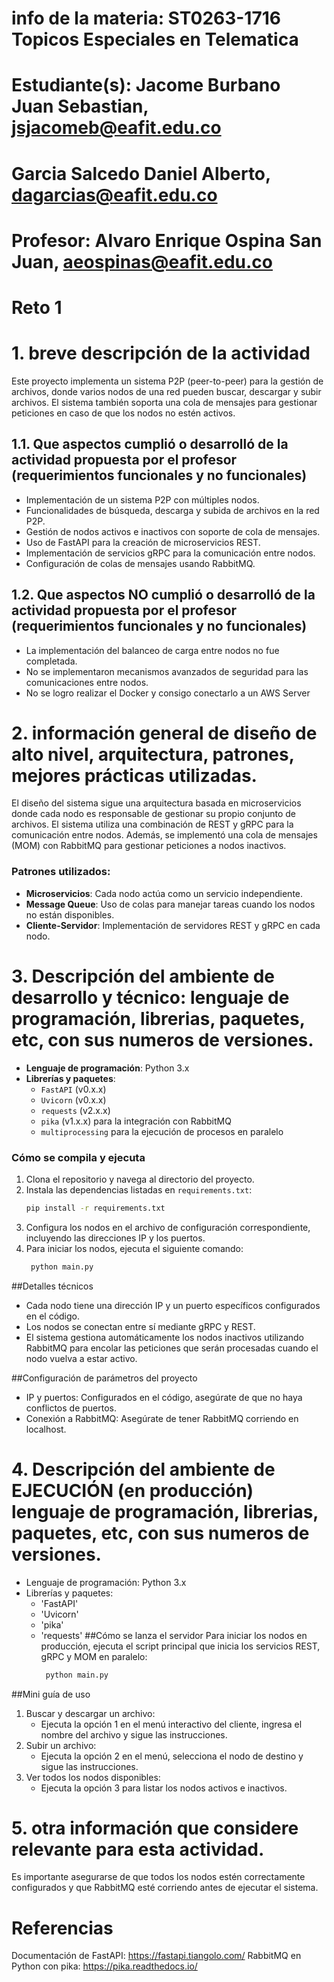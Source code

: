 # info de la materia: ST0263-1716 Topicos Especiales en Telematica
#
# Estudiante(s): Jacome Burbano Juan Sebastian, jsjacomeb@eafit.edu.co
#                Garcia Salcedo Daniel Alberto, dagarcias@eafit.edu.co 
#
# Profesor: Alvaro Enrique Ospina San Juan, aeospinas@eafit.edu.co
#
# Reto 1
#
# 1. breve descripción de la actividad
Este proyecto implementa un sistema P2P (peer-to-peer) para la gestión de archivos, donde varios nodos de una red pueden buscar, descargar y subir archivos. El sistema también soporta una cola de mensajes para gestionar peticiones en caso de que los nodos no estén activos.
## 1.1. Que aspectos cumplió o desarrolló de la actividad propuesta por el profesor (requerimientos funcionales y no funcionales)
- Implementación de un sistema P2P con múltiples nodos.
- Funcionalidades de búsqueda, descarga y subida de archivos en la red P2P.
- Gestión de nodos activos e inactivos con soporte de cola de mensajes.
- Uso de FastAPI para la creación de microservicios REST.
- Implementación de servicios gRPC para la comunicación entre nodos.
- Configuración de colas de mensajes usando RabbitMQ.
## 1.2. Que aspectos NO cumplió o desarrolló de la actividad propuesta por el profesor (requerimientos funcionales y no funcionales)
- La implementación del balanceo de carga entre nodos no fue completada.
- No se implementaron mecanismos avanzados de seguridad para las comunicaciones entre nodos.
- No se logro realizar el Docker y consigo conectarlo a un AWS Server

# 2. información general de diseño de alto nivel, arquitectura, patrones, mejores prácticas utilizadas.
El diseño del sistema sigue una arquitectura basada en microservicios donde cada nodo es responsable de gestionar su propio conjunto de archivos. El sistema utiliza una combinación de REST y gRPC para la comunicación entre nodos. Además, se implementó una cola de mensajes (MOM) con RabbitMQ para gestionar peticiones a nodos inactivos.

### Patrones utilizados:

- **Microservicios**: Cada nodo actúa como un servicio independiente.
- **Message Queue**: Uso de colas para manejar tareas cuando los nodos no están disponibles.
- **Cliente-Servidor**: Implementación de servidores REST y gRPC en cada nodo.
  
# 3. Descripción del ambiente de desarrollo y técnico: lenguaje de programación, librerias, paquetes, etc, con sus numeros de versiones.
- **Lenguaje de programación**: Python 3.x
- **Librerías y paquetes**:
  - `FastAPI` (v0.x.x)
  - `Uvicorn` (v0.x.x)
  - `requests` (v2.x.x)
  - `pika` (v1.x.x) para la integración con RabbitMQ
  - `multiprocessing` para la ejecución de procesos en paralelo

### Cómo se compila y ejecuta

1. Clona el repositorio y navega al directorio del proyecto.
2. Instala las dependencias listadas en `requirements.txt`:
   ```bash
   pip install -r requirements.txt
3. Configura los nodos en el archivo de configuración correspondiente, incluyendo las direcciones IP y los puertos.
4. Para iniciar los nodos, ejecuta el siguiente comando:
      ```bash
       python main.py
##Detalles técnicos
- Cada nodo tiene una dirección IP y un puerto específicos configurados en el código.
- Los nodos se conectan entre sí mediante gRPC y REST.
- El sistema gestiona automáticamente los nodos inactivos utilizando RabbitMQ para encolar las peticiones que serán procesadas cuando el nodo vuelva a estar activo.

##Configuración de parámetros del proyecto
- IP y puertos: Configurados en el código, asegúrate de que no haya conflictos de puertos.
- Conexión a RabbitMQ: Asegúrate de tener RabbitMQ corriendo en localhost.
# 4. Descripción del ambiente de EJECUCIÓN (en producción) lenguaje de programación, librerias, paquetes, etc, con sus numeros de versiones.
- Lenguaje de programación: Python 3.x
- Librerías y paquetes:
    - 'FastAPI'
    - 'Uvicorn'
    - 'pika'
    - 'requests'
##Cómo se lanza el servidor
Para iniciar los nodos en producción, ejecuta el script principal que inicia los servicios REST, gRPC y MOM en paralelo:
      ```bash
       python main.py
##Mini guía de uso
1. Buscar y descargar un archivo:
    - Ejecuta la opción 1 en el menú interactivo del cliente, ingresa el nombre del archivo y sigue las instrucciones.
2. Subir un archivo:
    - Ejecuta la opción 2 en el menú, selecciona el nodo de destino y sigue las instrucciones.
3. Ver todos los nodos disponibles:
    - Ejecuta la opción 3 para listar los nodos activos e inactivos.
# 5. otra información que considere relevante para esta actividad.
Es importante asegurarse de que todos los nodos estén correctamente configurados y que RabbitMQ esté corriendo antes de ejecutar el sistema.

# Referencias
Documentación de FastAPI: https://fastapi.tiangolo.com/
RabbitMQ en Python con pika: https://pika.readthedocs.io/
